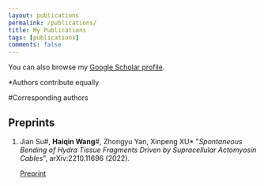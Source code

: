 ```yaml
---
layout: publications
permalink: /publications/
title: My Publications
tags: [publications]
comments: false
---
```


You can also browse my <a href="https://scholar.google.com/citations?user=WXsYVfsAAAAJ&hl=en" target="_blank">Google Scholar profile</a>.

*Authors contribute equally

#Corresponding authors

<h2>Preprints</h2>
<ol>

<li>Jian Su#, <strong>Haiqin Wang</strong>#, Zhongyu Yan, Xinpeng XU* "<em>Spontaneous Bending of Hydra Tissue Fragments Driven by Supracellular Actomyosin Cables</it></em>", arXiv:2210.11696 (2022).</li>

<a href="https://arxiv.org/abs/2210.11696">Preprint</a>
